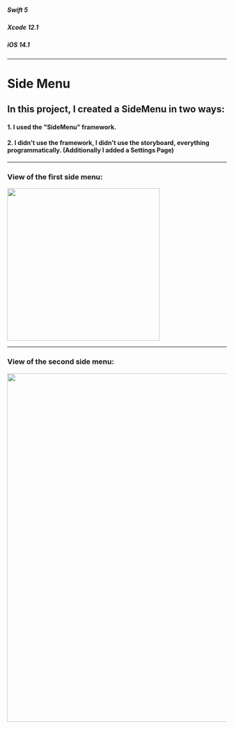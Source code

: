##### _Swift 5_
##### _Xcode 12.1_     
##### _iOS 14.1_ 

______________________________________________________________________________________________

# Side Menu  

## In this project, I created a SideMenu in two ways:
#### 1. I used the "SideMenu" framework.
#### 2. I didn't use the framework, I didn't use the storyboard, everything programmatically. (Additionally I added a Settings Page)

______________________________________________________________________________________________

###  View of the first side menu:

<img width = "350" src = "https://user-images.githubusercontent.com/67439169/98304134-aa38dd00-1fbf-11eb-8a87-51314fb8f568.gif">

______________________________________________________________________________________________

### View of the second side menu:

<img width = "800" src = "https://user-images.githubusercontent.com/67439169/98303149-f1be6980-1fbd-11eb-93ce-47e2bb8aa9fc.gif">
